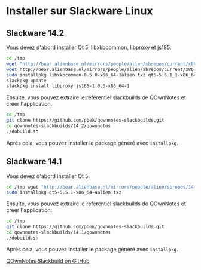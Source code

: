 # Installer sur Slackware Linux

## Slackware 14.2

Vous devez d'abord installer Qt 5, libxkbcommon, libproxy et js185.

```bash
cd /tmp
wget "http://bear.alienbase.nl/mirrors/people/alien/sbrepos/current/x86_64/qt5/qt5-5.6.1_1-x86_64-1alien.txz"
wget http://bear.alienbase.nl/mirrors/people/alien/sbrepos/current/x86_64/libxkbcommon/libxkbcommon-0.5.0-x86_64-1alien.txz
sudo installpkg libxkbcommon-0.5.0-x86_64-1alien.txz qt5-5.6.1_1-x86_64-1alien.txz
slackpkg update
slackpkg install libproxy js185-1.0.0-x86_64-1
```

Ensuite, vous pouvez extraire le référentiel slackbuilds de QOwnNotes et créer l'application.

```bash
cd /tmp
git clone https://github.com/pbek/qownnotes-slackbuilds.git
cd qownnotes-slackbuilds/14.2/qownnotes
./dobuild.sh
```

Après cela, vous pouvez installer le package généré avec `installpkg`.

## Slackware 14.1

Vous devez d'abord installer Qt 5.

```bash
cd /tmp wget "http://bear.alienbase.nl/mirrors/people/alien/sbrepos/14.1/x86_64/qt5/qt5-5.5.1-x86_64-4alien.txz"
sudo installpkg qt5-5.5.1-x86_64-4alien.txz
```

Ensuite, vous pouvez extraire le référentiel slackbuilds de QOwnNotes et créer l'application.

```bash
cd /tmp
git clone https://github.com/pbek/qownnotes-slackbuilds.git
cd qownnotes-slackbuilds/14.1/qownnotes
./dobuild.sh
```

Après cela, vous pouvez installer le package généré avec `installpkg`.

[QOwnNotes Slackbuild on GitHub](https://github.com/pbek/qownnotes-slackbuilds/)
